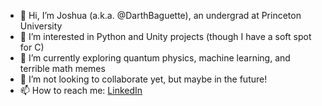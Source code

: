 - 👋 Hi, I’m Joshua (a.k.a. @DarthBaguette), an undergrad at Princeton University
- 👀 I’m interested in Python and Unity projects (though I have a soft spot for C)
- 🌱 I’m currently exploring quantum physics, machine learning, and terrible math memes
- 💞️ I’m not looking to collaborate yet, but maybe in the future!
- 📫 How to reach me: [LinkedIn](https://www.linkedin.com/in/joshua-linsanity/)

<!---
DarthBaguette/DarthBaguette is a ✨ special ✨ repository because its `README.md` (this file) appears on your GitHub profile.
You can click the Preview link to take a look at your changes.
--->
